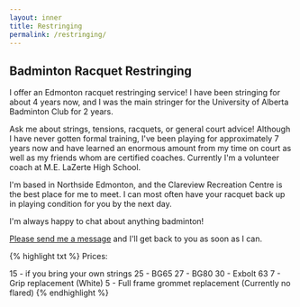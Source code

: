 ```yaml
---
layout: inner
title: Restringing
permalink: /restringing/
---
```


## Badminton Racquet Restringing

I offer an Edmonton racquet restringing service! I have been stringing for about 4 years now, and I was the main stringer for the University of Alberta Badminton Club for 2 years. 

Ask me about strings, tensions, racquets, or general court advice! Although I have never gotten formal training, I've been playing for approximately 7 years now and have learned an enormous amount from my time on court as well as my friends whom are certified coaches. Currently I'm a volunteer coach at M.E. LaZerte High School.

I'm based in Northside Edmonton, and the Clareview Recreation Centre is the best place for me to meet. I can most often have your racquet back up in playing condition for you by the next day.

I'm always happy to chat about anything badminton!

[Please send me a message](/contactme) and I'll get back to you as soon as I can.

{% highlight txt %}
Prices:

15 - if you bring your own strings
25 - BG65
27 - BG80
30 - Exbolt 63
7  - Grip replacement (White)
5  - Full frame grommet replacement (Currently no flared)
{% endhighlight %}